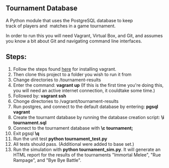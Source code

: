 Tournament Database
-------------------

A Python module that uses the PostgreSQL database to keep track of players and 
matches in a game tournament. 


In order to run this you will need Vagrant, Virtual Box, and Git, and assumes
you know a bit about Git and navigating command line interfaces.

Steps:
------

1. Follow the steps found [here](https://www.udacity.com/wiki/ud197/install-vagrant) for installing vagrant.
2. Then clone this project to a folder you wish to run it from
3. Change directories to /tournament-results
4. Enter the command: __vagrant up__ (If this is the first time you're doing this, you will need an active internet connection, it couldtake some time.)
5. Followed by: __vagrant ssh__
6. Chonge directories to /vagrant/tournament-results
7. Run postgres, and connect to the default database by entering: __pgsql vagrant__
8. Create the tournamt database by running the database creation script: __\i tournament.sql__
9. Connect to the tournament database with __\c tournament;__
10. Exit pgsql __\q__
11. Run the unit test __python tournament_test.py__
12. All tests should pass. (Additional were added to base set.)
13. Run the simulation with __python tournament_sim.py__. It will generate an HTML report for the results of the tournaments "Immortal Melee", "Rue Rampage", and "Bye Bye Battle".

